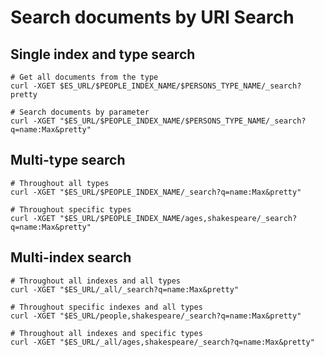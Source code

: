 # Search documents by URI Search

## Single index and type search
```
# Get all documents from the type
curl -XGET $ES_URL/$PEOPLE_INDEX_NAME/$PERSONS_TYPE_NAME/_search?pretty

# Search documents by parameter
curl -XGET "$ES_URL/$PEOPLE_INDEX_NAME/$PERSONS_TYPE_NAME/_search?q=name:Max&pretty"
```

## Multi-type search
```
# Throughout all types
curl -XGET "$ES_URL/$PEOPLE_INDEX_NAME/_search?q=name:Max&pretty"

# Throughout specific types
curl -XGET "$ES_URL/$PEOPLE_INDEX_NAME/ages,shakespeare/_search?q=name:Max&pretty"
```

## Multi-index search
```
# Throughout all indexes and all types
curl -XGET "$ES_URL/_all/_search?q=name:Max&pretty"

# Throughout specific indexes and all types
curl -XGET "$ES_URL/people,shakespeare/_search?q=name:Max&pretty"

# Throughout all indexes and specific types
curl -XGET "$ES_URL/_all/ages,shakespeare/_search?q=name:Max&pretty"
```
